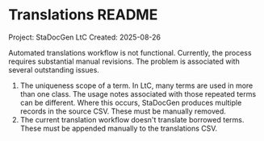 # Translations README

Project: StaDocGen LtC
Created: 2025-08-26

Automated translations workflow is not functional. Currently, the process requires substantial manual revisions.
The problem is associated with several outstanding issues.
1. The uniqueness scope of a term. In LtC, many terms are used in more than one class. The usage notes associated with those repeated terms can be different. Where this occurs, StaDocGen produces multiple records in the source CSV. These must be manually removed.
2. The current translation workflow doesn't translate borrowed terms. These must be appended manually to the translations CSV.